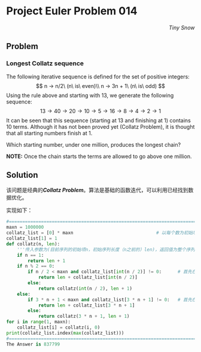 # Project Euler	Problem 014

<p align="right"><i>Tiny Snow</i></p>



## Problem

### Longest Collatz sequence

The following iterative sequence is defined for the set of positive integers:
$$
n → n/2\ (n\ is\ even)\\
n → 3n + 1\ (n\ is\ odd)
$$
Using the rule above and starting with $13$, we generate the following sequence:
$$
13 → 40 → 20 → 10 → 5 → 16 → 8 → 4 → 2 → 1
$$
It can be seen that this sequence (starting at $13$ and finishing at $1$) contains 10 terms. Although it has not been proved yet (Collatz Problem), it is thought that all starting numbers finish at $1$.

Which starting number, under one million, produces the longest chain?

**NOTE:** Once the chain starts the terms are allowed to go above one million.



## Solution

该问题是经典的***Collatz Problem***。算法是基础的函数迭代，可以利用已经找到数据优化。

实现如下：

```python
#==========================================================================================Solution
maxn = 1000000
collatz_list = [0] * maxn                               # 以每个数为初始项的序列长度
collatz_list[1] = 1
def collatz(n, len):
    '''传入参数为(目前序列的初始项n，初始序列长度（n之前的）len)，返回值为整个序列的长度'''
    if n == 1:
        return len + 1
    if n % 2 == 0:
        if n / 2 < maxn and collatz_list[int(n / 2)] != 0:      # 首先在序列中查找是否已经找到     
            return len + collatz_list[int(n / 2)]
        else:
            return collatz(int(n / 2), len + 1)
    else:
        if 3 * n + 1 < maxn and collatz_list[3 * n + 1] != 0:   # 首先在字典中查找是否已经找到        
            return len + collatz_list[3 * n + 1]
        else:
            return collatz(3 * n + 1, len + 1)
for i in range(1, maxn):
    collatz_list[i] = collatz(i, 0)
print(collatz_list.index(max(collatz_list)))
#==========================================================================================Answer
The Answer is 837799
```

